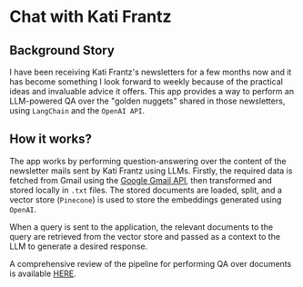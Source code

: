 # Chat with Kati Frantz

## Background Story

I have been receiving Kati Frantz's newsletters for a few months now and it has become something I look forward to weekly because of the practical ideas and invaluable advice it offers. This app provides a way to perform an LLM-powered QA over the "golden nuggets" shared in those newsletters, using `LangChain` and the `OpenAI API`.

## How it works?

The app works by performing question-answering over the content of the newsletter mails sent by Kati Frantz using LLMs. Firstly, the required data is fetched from Gmail using the [Google Gmail API](https://developers.google.com/gmail/api/guides), then transformed and stored locally in `.txt` files. The stored documents are loaded, split, and a vector store (`Pinecone`) is used to store the embeddings generated using `OpenAI`.

When a query is sent to the application, the relevant documents to the query are retrieved from the vector store and passed as a context to the LLM to generate a desired response.

A comprehensive review of the pipeline for performing QA over documents is available [HERE](https://python.langchain.com/docs/use_cases/question_answering/).
